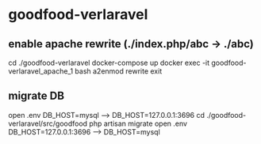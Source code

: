 # goodfood-verlaravel

## enable apache rewrite (./index.php/abc -> ./abc)
cd ./goodfood-verlaravel
docker-compose up 
docker exec -it goodfood-verlaravel_apache_1 bash
a2enmod rewrite
exit

## migrate DB
open .env
DB_HOST=mysql --> DB_HOST=127.0.0.1:3696
cd ./goodfood-verlaravel/src/goodfood 
php artisan migrate
open .env
DB_HOST=127.0.0.1:3696 --> DB_HOST=mysql

